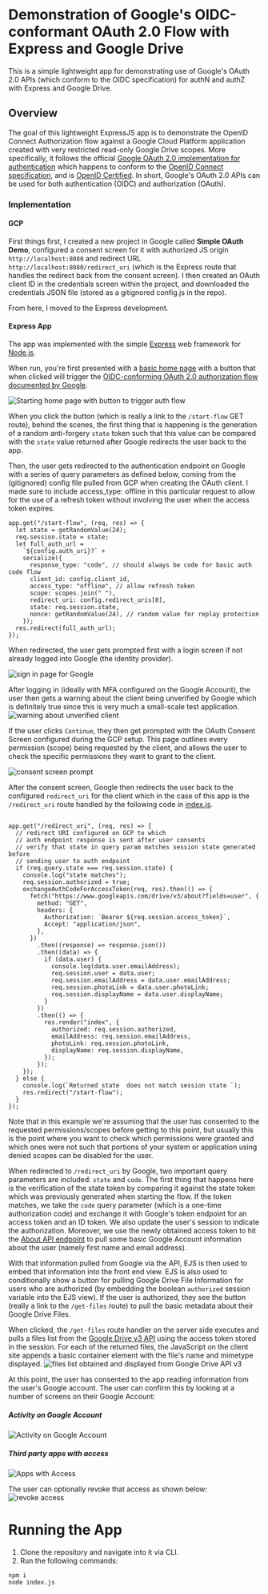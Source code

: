 # Demonstration of Google's OIDC-conformant OAuth 2.0 Flow with Express and Google Drive

This is a simple lightweight app for demonstrating use of Google's OAuth 2.0 APIs (which conform to the OIDC specification) for authN and authZ with Express and Google Drive.

## Overview

The goal of this lightweight ExpressJS app is to demonstrate the OpenID Connect Authorization flow against a Google Cloud Platform application created with very restricted read-only Google Drive scopes. More specifically, it follows the official [Google OAuth 2.0 implementation for authentication](https://developers.google.com/identity/protocols/oauth2/openid-connect) which happens to conform to the [OpenID Connect specification](https://openid.net/connect/), and is [OpenID Certified](https://openid.net/certification/). In short, Google's OAuth 2.0 APIs can be used for both authentication (OIDC) and authorization (OAuth).

### Implementation

#### GCP

First things first, I created a new project in Google called **Simple OAuth Demo**, configured a consent screen for it with authorized JS origin `http://localhost:8080` and redirect URL `http://localhost:8080/redirect_uri` (which is the Express route that handles the redirect back from the consent screen). I then created an OAuth client ID in the credentials screen within the project, and downloaded the credentials JSON file (stored as a gitignored config.js in the repo).

From here, I moved to the Express development.

#### Express App

The app was implemented with the simple [Express](https://expressjs.com/) web framework for [Node.js](https://nodejs.org/en/).

When run, you're first presented with a [basic home page](views/index.ejs) with a button that when clicked will trigger the [OIDC-conforming OAuth 2.0 authorization flow documented by Google](https://developers.google.com/identity/protocols/oauth2/openid-connect).

![Starting home page with button to trigger auth flow](img/start.png)

When you click the button (which is really a link to the `/start-flow` GET route), behind the scenes, the first thing that is happening is the generation of a random anti-forgery `state` token such that this value can be compared with the `state` value returned after Google redirects the user back to the app.

Then, the user gets redirected to the authentication endpoint on Google with a series of query parameters as defined below, coming from the (gitignored) config file pulled from GCP when creating the OAuth client.
I made sure to include access_type: offline in this particular request to allow for the use of a refresh token without involving the user when the access token expires.

```
app.get("/start-flow", (req, res) => {
  let state = getRandomValue(24);
  req.session.state = state;
  let full_auth_url =
    `${config.auth_uri}?` +
    serialize({
      response_type: "code", // should always be code for basic auth code flow
      client_id: config.client_id,
      access_type: "offline", // allow refresh token
      scope: scopes.join(" "),
      redirect_uri: config.redirect_uris[0],
      state: req.session.state,
      nonce: getRandomValue(24), // random value for replay protection
    });
  res.redirect(full_auth_url);
});
```

When redirected, the user gets prompted first with a login screen if not already logged into Google (the identity provider).

![sign in page for Google](img/signin.png)

After logging in (ideally with MFA configured on the Google Account), the user then gets a warning about the client being unverified by Google which is definitely true since this is very much a small-scale test application.
![warning about unverified client](img/unverified.png)

If the user clicks `Continue`, they then get prompted with the OAuth Consent Screen configured during the GCP setup. This page outlines every permission (scope) being requested by the client, and allows the user to check the specific permissions they want to grant to the client.

![consent screen prompt](img/consentscreen.png)

After the consent screen, Google then redirects the user back to the configured `redirect_uri` for the client which in the case of this app is the `/redirect_uri` route handled by the following code in [index.js](index.js).

```

app.get("/redirect_uri", (req, res) => {
  // redirect URI configured on GCP to which
  // auth endpoint response is sent after user consents
  // verify that state in query param matches session state generated before
  // sending user to auth endpoint
  if (req.query.state === req.session.state) {
    console.log("state matches");
    req.session.authorized = true;
    exchangeAuthCodeForAccessToken(req, res).then(() => {
      fetch("https://www.googleapis.com/drive/v3/about?fields=user", {
        method: "GET",
        headers: {
          Authorization: `Bearer ${req.session.access_token}`,
          Accept: "application/json",
        },
      })
        .then((response) => response.json())
        .then((data) => {
          if (data.user) {
            console.log(data.user.emailAddress);
            req.session.user = data.user;
            req.session.emailAddress = data.user.emailAddress;
            req.session.photoLink = data.user.photoLink;
            req.session.displayName = data.user.displayName;
          }
        })
        .then(() => {
          res.render("index", {
            authorized: req.session.authorized,
            emailAddress: req.session.emailAddress,
            photoLink: req.session.photoLink,
            displayName: req.session.displayName,
          });
        });
    });
  } else {
    console.log(`Returned state  does not match session state `);
    res.redirect("/start-flow");
  }
});
```

Note that in this example we're assuming that the user has consented to the requested permissions/scopes before getting to this point, but usually this is the point where you want to check which permissions were granted and which ones were not such that portions of your system or application using denied scopes can be disabled for the user.

When redirected to `/redirect_uri` by Google, two important query parameters are included: `state` and `code`. The first thing that happens here is the verification of the state token by comparing it against the state token which was previously generated when starting the flow. If the token matches, we take the `code` query parameter (which is a one-time authorization code) and exchange it with Google's token endpoint for an access token and an ID token. We also update the user's session to indicate the authorization. Moreover, we use the newly obtained access token to hit the [About API endpoint](https://developers.google.com/drive/api/v3/reference/about) to pull some basic Google Account information about the user (namely first name and email address).

With that information pulled from Google via the API, EJS is then used to embed that information into the front end view. EJS is also used to conditionally show a button for pulling Google Drive File Information for users who are authorized (by embedding the boolean `authorized` session variable into the EJS view). If the user is authorized, they see the button (really a link to the `/get-files` route) to pull the basic metadata about their Google Drive Files.

When clicked, the `/get-files` route handler on the server side executes and pulls a files list from the [Google Drive v3 API](https://developers.google.com/drive/api/v3/reference) using the access token stored in the session. For each of the returned files, the JavaScript on the client site appends a basic container element with the file's name and mimetype displayed.
![files list obtained and displayed from Google Drive API v3](img/oidc-flow-complete.png)

At this point, the user has consented to the app reading information from the user's Google account. The user can confirm this by looking at a number of screens on their Google Account:

##### Activity on Google Account

![Activity on Google Account](img/activity.png)

##### Third party apps with access

![Apps with Access](img/apps-with-access.png)

The user can optionally revoke that access as shown below:
![revoke access](img/remove-access.png)

# Running the App

1. Clone the repository and navigate into it via CLI.
2. Run the following commands:

```
npm i
node index.js
```

